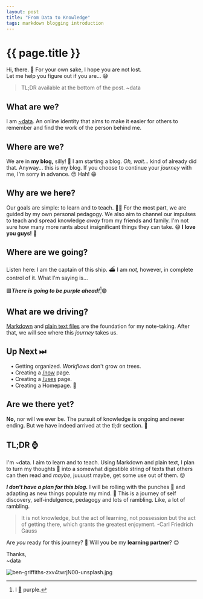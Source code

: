 ```yaml
---
layout: post
title: "From Data to Knowledge"
tags: markdown blogging introduction
---
```

# {{ page.title }}

Hi, there. 👋 For your own sake, I hope you are not lost.  
Let me help you figure out if you are... 😅

>TL;DR available at the bottom of the post. ~data

## What are we?
I am [~data](https://data.tilde.team). An online identity that aims to make it easier for others to remember and find the work of the person behind me.

## Where are we?

We are in **my blog,** silly! 🙌 I am starting a blog. *Oh, wait...* kind of already did that. Anyway... this is my blog. If you choose to continue your *journey* with me, I'm sorry in advance. 😔 Hah! 😁

## Why are we here?

Our goals are simple: to learn and to teach. 👩‍🏫 For the most part, we are guided by my own personal pedagogy. We also aim to channel our impulses to teach and spread knowledge *away* from my friends and family. I'm not sure how many more rants about insignificant things they can take. 😅 **I love you guys!** 🤟

## Where are we going?

Listen here: I am the captain of this ship. ⛴ I am *not,* however, in complete control of it. What I'm saying is...

🟪***There is going to be purple ahead!***[^2]🟣

[^2]: I [💜](https://data.tilde.team/) purple.

## What are we driving?

[Markdown](https://www.markdownguide.org/) and [plain text files](https://sive.rs/plaintext) are the foundation for my note-taking. After that, we will see where this *journey* takes us.

## Up Next ⏭

&nbsp;&nbsp;&nbsp;• Getting organized. *Workflows* don't grow on trees.  
&nbsp;&nbsp;&nbsp;• Creating a [/now](https://sive.rs/nowff) page.  
&nbsp;&nbsp;&nbsp;• Creating a [/uses](https://uses.tech/) page.  
&nbsp;&nbsp;&nbsp;• Creating a Homepage. 🏡

## Are we there yet?

**No,** nor will we ever be. The pursuit of knowledge is ongoing and never ending. But we have indeed arrived at the tl;dr section. 🙌

## TL;DR ⌚
I'm ~data. I aim to learn and to teach. Using Markdown and plain text, I plan to turn my thoughts 💭 into a somewhat digestible string of texts that others can then read and *maybe*, juuuust maybe, get some use out of them. 😝

***I don't have a plan for this blog.*** I will be rolling with the punches 🥊 and adapting as new things populate my mind. 🧠 This is a journey of self discovery, self-indulgence, pedagogy and lots of rambling. Like, a lot of rambling.
>It is not knowledge, but the act of learning, not possession but the act of getting there, which grants the greatest enjoyment. -Carl Friedrich Gauss

Are *you* ready for this journey? 🧳 Will you be my **learning partner**? 😊

Thanks,  
~data

![ben-griffiths-zxv4twrjN00-unsplash.jpg](https://data.mataroa.blog/images/d6aca715.jpeg)